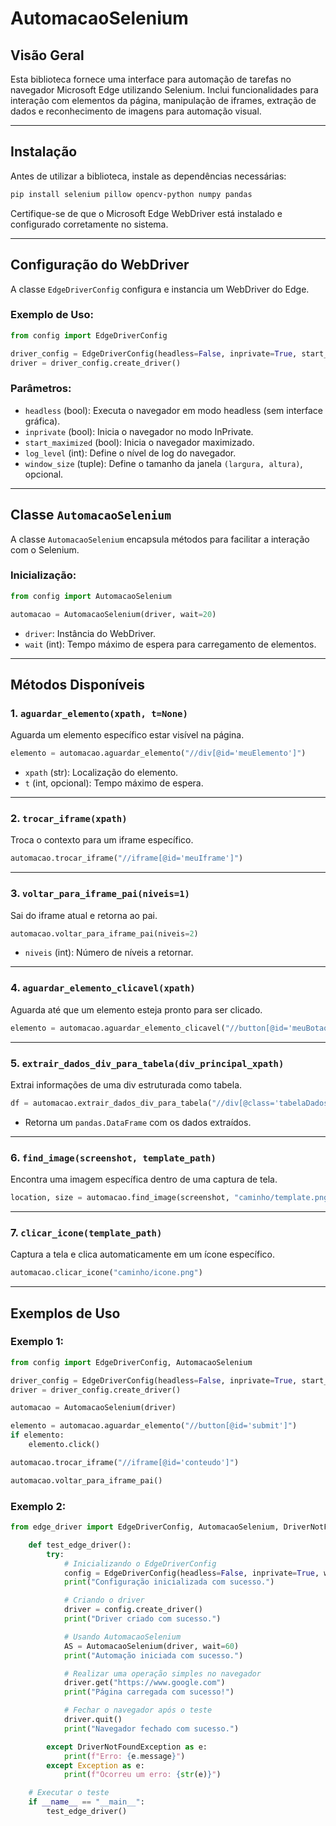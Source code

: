 # AutomacaoSelenium

## Visão Geral

Esta biblioteca fornece uma interface para automação de tarefas no navegador Microsoft Edge utilizando Selenium. Inclui funcionalidades para interação com elementos da página, manipulação de iframes, extração de dados e reconhecimento de imagens para automação visual.

---

## Instalação

Antes de utilizar a biblioteca, instale as dependências necessárias:

```bash
pip install selenium pillow opencv-python numpy pandas
```

Certifique-se de que o Microsoft Edge WebDriver está instalado e configurado corretamente no sistema.

---

## Configuração do WebDriver

A classe `EdgeDriverConfig` configura e instancia um WebDriver do Edge.

### Exemplo de Uso:

```python
from config import EdgeDriverConfig

driver_config = EdgeDriverConfig(headless=False, inprivate=True, start_maximized=True, log_level=3)
driver = driver_config.create_driver()
```

### Parâmetros:

- `headless` (bool): Executa o navegador em modo headless (sem interface gráfica).
- `inprivate` (bool): Inicia o navegador no modo InPrivate.
- `start_maximized` (bool): Inicia o navegador maximizado.
- `log_level` (int): Define o nível de log do navegador.
- `window_size` (tuple): Define o tamanho da janela `(largura, altura)`, opcional.

---

## Classe `AutomacaoSelenium`

A classe `AutomacaoSelenium` encapsula métodos para facilitar a interação com o Selenium.

### Inicialização:

```python
from config import AutomacaoSelenium

automacao = AutomacaoSelenium(driver, wait=20)
```

- `driver`: Instância do WebDriver.
- `wait` (int): Tempo máximo de espera para carregamento de elementos.

---

## Métodos Disponíveis

### 1. `aguardar_elemento(xpath, t=None)`

Aguarda um elemento específico estar visível na página.

```python
elemento = automacao.aguardar_elemento("//div[@id='meuElemento']")
```

- `xpath` (str): Localização do elemento.
- `t` (int, opcional): Tempo máximo de espera.

---

### 2. `trocar_iframe(xpath)`

Troca o contexto para um iframe específico.

```python
automacao.trocar_iframe("//iframe[@id='meuIframe']")
```

---

### 3. `voltar_para_iframe_pai(niveis=1)`

Sai do iframe atual e retorna ao pai.

```python
automacao.voltar_para_iframe_pai(niveis=2)
```

- `niveis` (int): Número de níveis a retornar.

---

### 4. `aguardar_elemento_clicavel(xpath)`

Aguarda até que um elemento esteja pronto para ser clicado.

```python
elemento = automacao.aguardar_elemento_clicavel("//button[@id='meuBotao']")
```

---

### 5. `extrair_dados_div_para_tabela(div_principal_xpath)`

Extrai informações de uma div estruturada como tabela.

```python
df = automacao.extrair_dados_div_para_tabela("//div[@class='tabelaDados']")
```

- Retorna um `pandas.DataFrame` com os dados extraídos.

---

### 6. `find_image(screenshot, template_path)`

Encontra uma imagem específica dentro de uma captura de tela.

```python
location, size = automacao.find_image(screenshot, "caminho/template.png")
```

---

### 7. `clicar_icone(template_path)`

Captura a tela e clica automaticamente em um ícone específico.

```python
automacao.clicar_icone("caminho/icone.png")
```

---

## Exemplos de Uso

### Exemplo 1:

```python
from config import EdgeDriverConfig, AutomacaoSelenium

driver_config = EdgeDriverConfig(headless=False, inprivate=True, start_maximized=True)
driver = driver_config.create_driver()

automacao = AutomacaoSelenium(driver)

elemento = automacao.aguardar_elemento("//button[@id='submit']")
if elemento:
    elemento.click()

automacao.trocar_iframe("//iframe[@id='conteudo']")

automacao.voltar_para_iframe_pai()
```

### Exemplo 2:

```python
from edge_driver import EdgeDriverConfig, AutomacaoSelenium, DriverNotFoundException

    def test_edge_driver():
        try:
            # Inicializando o EdgeDriverConfig
            config = EdgeDriverConfig(headless=False, inprivate=True, window_size=(1920, 1080))
            print("Configuração inicializada com sucesso.")

            # Criando o driver
            driver = config.create_driver()
            print("Driver criado com sucesso.")

            # Usando AutomacaoSelenium
            AS = AutomacaoSelenium(driver, wait=60)
            print("Automação iniciada com sucesso.")

            # Realizar uma operação simples no navegador
            driver.get("https://www.google.com")
            print("Página carregada com sucesso!")

            # Fechar o navegador após o teste
            driver.quit()
            print("Navegador fechado com sucesso.")

        except DriverNotFoundException as e:
            print(f"Erro: {e.message}")
        except Exception as e:
            print(f"Ocorreu um erro: {str(e)}")

    # Executar o teste
    if __name__ == "__main__":
        test_edge_driver()
